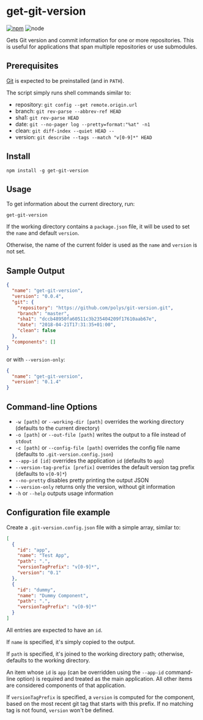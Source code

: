 # get-git-version

[![npm](https://img.shields.io/npm/v/get-git-version.svg)](https://www.npmjs.com/package/get-git-version)
![node](https://img.shields.io/node/v/get-git-version.svg)

Gets Git version and commit information for one or more repositories. This is useful for applications that span multiple repositories or use submodules.

## Prerequisites
[Git](https://git-scm.com/) is expected to be preinstalled (and in `PATH`).

The script simply runs shell commands similar to:

  - repository: `git config --get remote.origin.url`
  - branch: `git rev-parse --abbrev-ref HEAD`
  - sha1: `git rev-parse HEAD`
  - date: `git --no-pager log --pretty=format:"%at" -n1`
  - clean: `git diff-index --quiet HEAD --`
  - version: `git describe --tags --match "v[0-9]*" HEAD`

## Install

```
npm install -g get-git-version
```

## Usage

To get information about the current directory, run:

```
get-git-version
```

If the working directory contains a `package.json` file, it will be used to set the `name` and default `version`.

Otherwise, the name of the current folder is used as the `name` and `version` is not set.

## Sample Output

```json
{
  "name": "get-git-version",
  "version": "0.0.4",
  "git": {
    "repository": "https://github.com/polys/git-version.git",
    "branch": "master",
    "sha1": "dccb48950fa60511c3b235404209f17610aab67e",
    "date": "2018-04-21T17:31:35+01:00",
    "clean": false
  },
  "components": []
}
```

or with `--version-only`:
```json
{
  "name": "get-git-version",
  "version": "0.1.4"
}
```

## Command-line Options

* `-w [path]` or `--working-dir [path]` overrides the working directory (defaults to the current directory)
* `-o [path]` or `--out-file [path]` writes the output to a file instead of `stdout`
* `-c [path]` or `--config-file [path]` overrides the config file name (defaults to `.git-version.config.json`)
* `--app-id [id]` overrides the application `id` (defaults to `app`)
* `--version-tag-prefix [prefix]` overrides the default version tag prefix (defaults to `v[0-9]*`)
* `--no-pretty` disables pretty printing the output JSON
* `--version-only` returns only the version, without git information
* `-h` or `--help` outputs usage information

## Configuration file example

Create a `.git-version.config.json` file with a simple array, similar to:

```json
[
  {
    "id": "app",
    "name": "Test App",
    "path": ".",
    "versionTagPrefix": "v[0-9]*",
    "version": "0.1"
  },
  {
    "id": "dummy",
    "name": "Dummy Component",
    "path": ".",
    "versionTagPrefix": "v[0-9]*"
  }
]
```

All entries are expected to have an `id`.

If `name` is specified, it's simply copied to the output.

If `path` is specified, it's joined to the working directory path; otherwise, defaults to the working directory.

An item whose `id` is `app` (can be overridden using the `--app-id` command-line option) is required and treated as the main application. All other items are considered components of that application.

If `versionTagPrefix` is specified, a `version` is computed for the component, based on the most recent git tag that starts with this prefix. If no matching tag is not found, `version` won't be defined.
